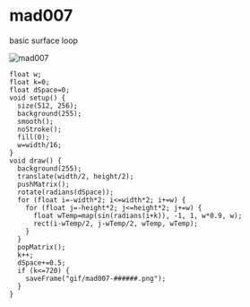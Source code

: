 # mad007
basic surface loop

![mad007](https://github.com/nicolasbaez/mad007/blob/master/mad007.gif)

```processing
float w;
float k=0;
float dSpace=0;
void setup() {
  size(512, 256);
  background(255);
  smooth();
  noStroke();
  fill(0);
  w=width/16;
}
void draw() {
  background(255);
  translate(width/2, height/2);
  pushMatrix();
  rotate(radians(dSpace));
  for (float i=-width*2; i<=width*2; i+=w) {
    for (float j=-height*2; j<=height*2; j+=w) {
      float wTemp=map(sin(radians(i+k)), -1, 1, w*0.9, w);
      rect(i-wTemp/2, j-wTemp/2, wTemp, wTemp);
    }
  }
  popMatrix();
  k++;
  dSpace+=0.5;
  if (k<=720) {
    saveFrame("gif/mad007-######.png");
  }
}
```
